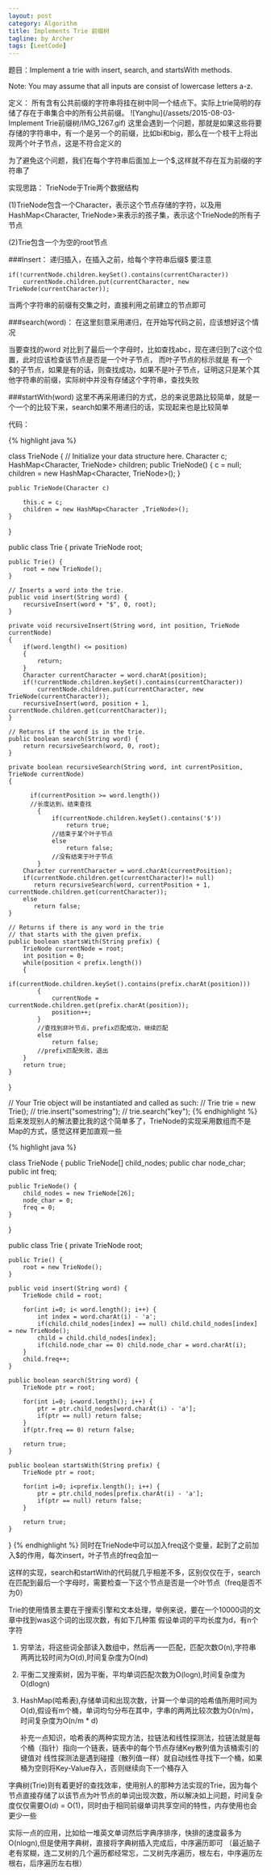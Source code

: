 ```yaml
---
layout: post
category: Algorithm
title: Implements Trie 前缀树 
tagline: by Archer
tags: [LeetCode]
---
```

题目：Implement a trie with insert, search, and startsWith methods.

Note:
You may assume that all inputs are consist of lowercase letters a-z.
<!--more-->

定义：
	所有含有公共前缀的字符串将挂在树中同一个结点下。实际上trie简明的存储了存在于串集合中的所有公共前缀。
![Yanghu](/assets/2015-08-03-Implement Trie前缀树/IMG_1267.gif)
这里会遇到一个问题，那就是如果这些将要存储的字符串中，有一个是另一个的前缀，比如bi和big，那么在一个枝干上将出现两个叶子节点，这是不符合定义的
	
为了避免这个问题，我们在每个字符串后面加上一个$,这样就不存在互为前缀的字符串了

实现思路：
TrieNode于Trie两个数据结构

(1)TrieNode包含一个Character，表示这个节点存储的字符，以及用HashMap<Character, TrieNode>来表示的孩子集，表示这个TrieNode的所有子节点

(2)Trie包含一个为空的root节点

###Insert：
递归插入，在插入之前，给每个字符串后缀$
要注意

	if(!currentNode.children.keySet().contains(currentCharacter))
		currentNode.children.put(currentCharacter, new TrieNode(currentCharacter));
		
当两个字符串的前缀有交集之时，直接利用之前建立的节点即可

###search(word)：
在这里刻意采用递归，在开始写代码之前，应该想好这个情况

当要查找的word 对比到了最后一个字母时，比如查找abc，现在递归到了c这个位置，此时应该检查该节点是否是一个叶子节点， 而叶子节点的标示就是
有一个$的子节点，如果是有的话，则查找成功，如果不是叶子节点，证明这只是某个其他字符串的前缀，实际树中并没有存储这个字符串，查找失败

###startWith(word)
这里不再采用递归的方式，总的来说思路比较简单，就是一个一个的比较下来，search如果不用递归的话，实现起来也是比较简单

代码：

{% highlight java %}

class TrieNode {
    // Initialize your data structure here.
    Character c;
    HashMap<Character, TrieNode> children;
    public TrieNode() {
        c = null;
        children = new HashMap<Character, TrieNode>();
    }
    
    public TrieNode(Character c)
   
        this.c = c;
        children = new HashMap<Character ,TrieNode>();
    }
}

public class Trie {
    private TrieNode root;

    public Trie() {
        root = new TrieNode();
    }

    // Inserts a word into the trie.
    public void insert(String word) {
        recursiveInsert(word + "$", 0, root);
    }
    
    private void recursiveInsert(String word, int position, TrieNode currentNode)
    {
        if(word.length() <= position)
        {
            return;
        }
        Character currentCharacter = word.charAt(position);
        if(!currentNode.children.keySet().contains(currentCharacter))
            currentNode.children.put(currentCharacter, new TrieNode(currentCharacter));
        recursiveInsert(word, position + 1, currentNode.children.get(currentCharacter));
    }

    // Returns if the word is in the trie.
    public boolean search(String word) {
        return recursiveSearch(word, 0, root);
    }
    
    private boolean recursiveSearch(String word, int currentPosition, TrieNode currentNode)
    {
          
          if(currentPosition >= word.length())
          //长度达到，结束查找
            {
                if(currentNode.children.keySet().contains('$'))  
                    return true;
                //结束于某个叶子节点
                else
                    return false;
                //没有结束于叶子节点
            }
        Character currentCharacter = word.charAt(currentPosition);
        if(currentNode.children.get(currentCharacter)!= null)
           return recursiveSearch(word, currentPosition + 1, currentNode.children.get(currentCharacter));
        else
           return false;
    }

    // Returns if there is any word in the trie
    // that starts with the given prefix.
    public boolean startsWith(String prefix) {
        TrieNode currentNode = root;
        int position = 0;
        while(position < prefix.length())
        {
            if(currentNode.children.keySet().contains(prefix.charAt(position)))
            {
                currentNode = currentNode.children.get(prefix.charAt(position));
                position++;
            }
            //查找到非叶节点，prefix匹配成功，继续匹配
            else
                return false;
            //prefix匹配失败，退出
        }
        return true;
    }
    
}

// Your Trie object will be instantiated and called as such:
// Trie trie = new Trie();
// trie.insert("somestring");
// trie.search("key");
{% endhighlight %}
后来发现别人的解法要比我的这个简单多了，TrieNode的实现采用数组而不是Map的方式，感觉这样更加直观一些

{% highlight java %}

class TrieNode {
    public TrieNode[] child_nodes;
    public char node_char;
    public int freq;

    public TrieNode() {
        child_nodes = new TrieNode[26];
        node_char = 0;
        freq = 0;
    }
}

public class Trie {
    private TrieNode root;

    public Trie() {
        root = new TrieNode();
    }

    public void insert(String word) {
        TrieNode child = root;

        for(int i=0; i< word.length(); i++) {
            int index = word.charAt(i) - 'a';
            if(child.child_nodes[index] == null) child.child_nodes[index] = new TrieNode();
            child = child.child_nodes[index];
            if(child.node_char == 0) child.node_char = word.charAt(i);
        }
        child.freq++;
    }

    public boolean search(String word) {
        TrieNode ptr = root;

        for(int i=0; i<word.length(); i++) {
            ptr = ptr.child_nodes[word.charAt(i) - 'a'];
            if(ptr == null) return false;
        }
        if(ptr.freq == 0) return false;

        return true;
    }

    public boolean startsWith(String prefix) {
        TrieNode ptr = root;

        for(int i=0; i<prefix.length(); i++) {
            ptr = ptr.child_nodes[prefix.charAt(i) - 'a'];
            if(ptr == null) return false;
        }

        return true;
    }
}
{% endhighlight %}
同时在TrieNode中可以加入freq这个变量，起到了之前加入$的作用，每次insert，叶子节点的freq会加一

这样的实现，search和startWith的代码就几乎相差不多，区别仅仅在于，search在匹配到最后一个字母时，需要检查一下这个节点是否是一个叶节点（freq是否不为0）

Trie的使用情景主要在于搜索引擎和文本处理，举例来说，要在一个10000词的文章中找到was这个词的出现次数，有如下几种策
假设单词的平均长度为d，有n个字符

1. 穷举法，将这些词全部读入数组中，然后再一一匹配，匹配次数O(n),字符串两两比较时间为O(d),时间复杂度为O(nd)

2. 平衡二叉搜索树，因为平衡，平均单词匹配次数为O(logn),时间复杂度为O(dlogn)

3. HashMap(哈希表),存储单词和出现次数，计算一个单词的哈希值所用时间为O(d),假设有m个桶，单词均匀分布在其中，字串的两两比较次数为O(n/m)，时间复杂度为O(n/m * d)

	补充一点知识，哈希表的两种实现方法，拉链法和线性探测法，拉链法就是每个桶（指针）指向一个链表，链表中的每个节点存储Key散列值为该桶索引的键值对
	线性探测法是遇到碰撞（散列值一样）就自动线性寻找下一个桶，如果桶为空则将Key-Value存入，否则继续向下一个桶存入

字典树(Trie)则有着更好的查找效率，使用别人的那种方法实现的Trie，因为每个节点直接存储了以该节点为叶节点的单词出现次数，所以解决如上问题，时间复杂度仅仅需要O(d) = O(1)，同时由于相同前缀单词共享空间的特性，内存使用也会更少一些

实际一点的应用，比如给一堆英文单词然后字典序排序，快排的速度最多为O(nlogn),但是使用字典树，直接将字典树插入完成后，中序遍历即可
（最近脑子老有浆糊，连二叉树的几个遍历都经常忘，二叉树先序遍历，根左右，中序遍历左根右，后序遍历左右根）
